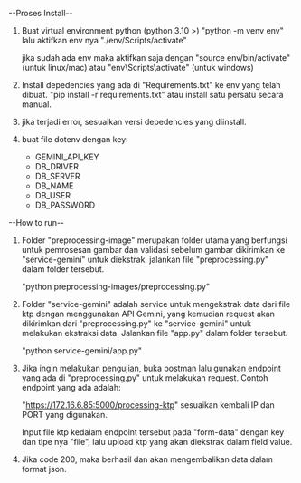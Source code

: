 --Proses Install--

1. Buat virtual environment python (python 3.10 >)
    "python -m venv env" lalu aktifkan env nya "./env/Scripts/activate"

    jika sudah ada env maka aktifkan saja dengan "source env/bin/activate" (untuk linux/mac) atau
    "env\Scripts\activate" (untuk windows)

2. Install depedencies yang ada di "Requirements.txt" ke env yang telah dibuat.
   "pip install -r requirements.txt" atau install satu persatu secara manual.

3. jika terjadi error, sesuaikan versi depedencies yang diinstall.

4. buat file dotenv dengan key:

   - GEMINI_API_KEY
   - DB_DRIVER
   - DB_SERVER
   - DB_NAME
   - DB_USER
   - DB_PASSWORD

--How to run--

1. Folder "preprocessing-image" merupakan folder utama yang berfungsi untuk pemrosesan gambar dan validasi sebelum gambar dikirimkan 
   ke "service-gemini" untuk diekstrak. jalankan file "preprocessing.py" dalam folder tersebut.
      
      "python preprocessing-images/preprocessing.py"

2. Folder "service-gemini" adalah service untuk mengekstrak data dari file ktp dengan menggunakan API Gemini, yang kemudian request akan dikirimkan
   dari "preprocessing.py" ke "service-gemini" untuk melakukan ekstraksi data. Jalankan file "app.py" dalam folder tersebut.
   
      "python service-gemini/app.py"

3. Jika ingin melakukan pengujian, buka postman lalu gunakan endpoint yang ada di "preprocessing.py" untuk melakukan request. Contoh endpoint yang ada adalah:

      "https://172.16.6.85:5000/processing-ktp" sesuaikan kembali IP dan PORT yang digunakan.

   Input file ktp kedalam endpoint tersebut pada "form-data" dengan key dan tipe nya "file", lalu upload ktp yang akan diekstrak dalam field value.

4. Jika code 200, maka berhasil dan akan mengembalikan data dalam format json.